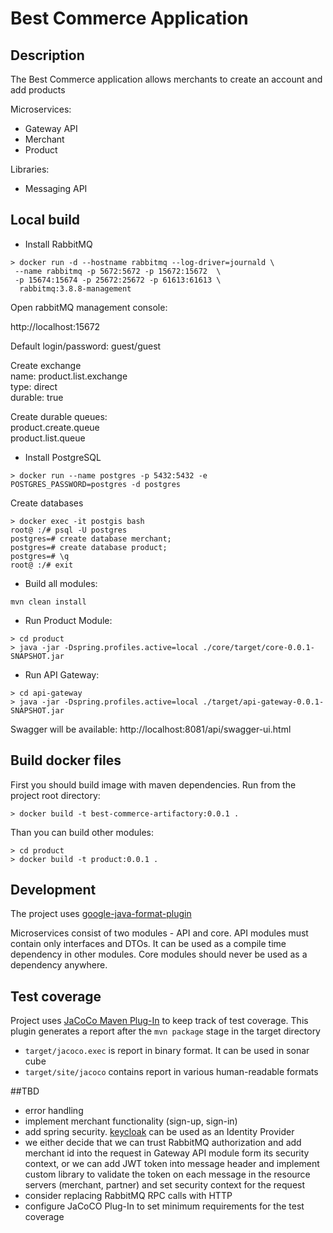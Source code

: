 # Best Commerce Application

## Description

The Best Commerce application allows merchants to create an account and add products<br/>

Microservices:
* Gateway API
* Merchant
* Product

Libraries:
* Messaging API

## Local build

* Install RabbitMQ

```
> docker run -d --hostname rabbitmq --log-driver=journald \
 --name rabbitmq -p 5672:5672 -p 15672:15672  \
 -p 15674:15674 -p 25672:25672 -p 61613:61613 \
  rabbitmq:3.8.8-management
```

Open rabbitMQ management console:

http://localhost:15672

Default login/password: guest/guest

Create exchange<br/>
 name: product.list.exchange<br/>
 type: direct<br/>
 durable: true<br/>
 
Create durable queues:<br/>
 product.create.queue<br/>
 product.list.queue<br/>

* Install PostgreSQL

`> docker run --name postgres -p 5432:5432 -e POSTGRES_PASSWORD=postgres -d postgres`

Create databases

```
> docker exec -it postgis bash
root@ :/# psql -U postgres
postgres=# create database merchant;
postgres=# create database product;
postgres=# \q
root@ :/# exit
```

* Build all modules:

`mvn clean install`

* Run Product Module:

```
> cd product
> java -jar -Dspring.profiles.active=local ./core/target/core-0.0.1-SNAPSHOT.jar
```

* Run API Gateway:

```
> cd api-gateway
> java -jar -Dspring.profiles.active=local ./target/api-gateway-0.0.1-SNAPSHOT.jar
```

Swagger will be available:
http://localhost:8081/api/swagger-ui.html

## Build docker files

First you should build image with maven dependencies. Run from the project root directory:

`> docker build -t best-commerce-artifactory:0.0.1 .`

Than you can build other modules:

```
> cd product
> docker build -t product:0.0.1 .
```

## Development

The project uses [google-java-format-plugin](https://github.com/google/google-java-format)

Microservices consist of two modules - API and core. API modules must contain only interfaces and DTOs.
It can be used as a compile time dependency in other modules. Core modules should never be used as a dependency anywhere.

## Test coverage

Project uses [JaCoCo Maven Plug-In](https://www.jacoco.org/jacoco/trunk/doc/maven.html) to keep track of test coverage.
This plugin generates a report after the `mvn package` stage in the target directory
* `target/jacoco.exec` is report in binary format. It can be used in sonar cube
* `target/site/jacoco` contains report in various human-readable formats

##TBD

- error handling
- implement merchant functionality (sign-up, sign-in)
- add spring security. [keycloak](https://www.keycloak.org/) can be used as an Identity Provider
- we either decide that we can trust RabbitMQ authorization and add merchant id into the request in Gateway API module
form its security context, or we can add JWT token into message header and implement custom library to validate
the token on each message in the resource servers (merchant, partner) and set security context for the request
- consider replacing RabbitMQ RPC calls with HTTP
- configure JaCoCO Plug-In to set minimum requirements for the test coverage
